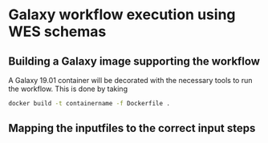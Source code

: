 # Galaxy workflow execution using WES schemas

## Building a Galaxy image supporting the workflow

A Galaxy 19.01 container will be decorated with the necessary tools to run the workflow. This is done by taking 

```sh
docker build -t containername -f Dockerfile .
```

## Mapping the inputfiles to the correct input steps 